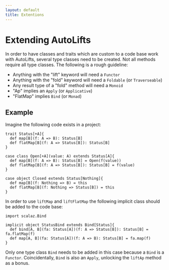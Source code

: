 ```yaml
---
layout: default
title: Extentions
---
```

# Extending AutoLifts

In order to have classes and traits which are custom to a code base work with AutoLifts, several type classes need to be created. Not all methods require all type classes. The following is a rough guideline:

 * Anything with the "lift" keyword will need a `Functor`
 * Anything with the "fold" keyword will need a `Foldable` (or `Traverseable`)
 * Any result type of a "fold" method will need a `Monoid`
 * "Ap" implies an `Apply` (or `Applicative`)
 * "FlatMap" implies `Bind` (or `Monad`)

## Example

Imagine the following code exists in a project:

```tut
trait Status[+A]{
  def map[B](f: A => B): Status[B]
  def flatMap[B](f: A => Status[B]): Status[B]
}

case class Open[+A](value: A) extends Status[A]{
  def map[B](f: A => B): Status[B] = Open(f(value))
  def flatMap[B](f: A => Status[B]): Status[B] = f(value)
}

case object Closed extends Status[Nothing]{
  def map[B](f: Nothing => B) = this
  def flatMap[B](f: Nothing => Status[B]) = this
}
```

In order to use `liftMap` and `liftFlatMap` the following implicit class should be added to the code base:

```
import scalaz.Bind

implicit object StatusBind extends Bind[Status]{
  def bind[A, B](fa: Status[A])(f: A => Status[B]): Status[B] = fa.flatMap(f)
  def map[A, B](fa: Status[A])(f: A => B): Status[B] = fa.map(f)
}
```

Only one type class `Bind` needs to be added in this case because a `Bind` is a `Functor`. Coincidentally, `Bind` is also an `Apply`, unlocking the `liftAp` method as a bonus.